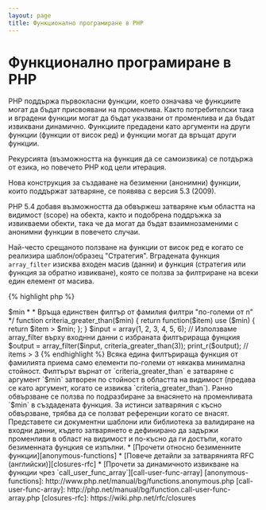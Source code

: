 ```yaml
---
layout: page
title: Функционално програмиране в PHP
---
```


# Функционално програмиране в PHP

PHP поддържа първокласни функции, което означава че функциите могат да бъдат присвоявани на променлива. Както потребителски
така и вградени функции могат да бъдат указвани от променлива и да бъдат извиквани динамично. Функциите предадени като аргументи
на други функции (функции от висок ред) и функции могат да връщат други функции.

Рекурсията (възможността на функция да се самоизвика) се потдържа от езика, но повечето PHP код цели итерация.

Нова конструкция за създаване на безименни (анонимни) функции, които поддържат затваряне, се появява с версия 5.3 (2009).

PHP 5.4 добавя възможността да обвържеш затваряне към областта на видимост (scope) на обекта, както и подобрена поддръжка за
извикваеми обекти, така че да могат да бъдат взаимнозаменими с анонимни функции в повечето случаи.

Най-често срещаното ползване на функции от висок ред е когато се реализира шаблон/образец "Стратегия". Вградената
функция `array_filter` изисква входен масив (данни) и функция (стратегия или функция за обратно извикване), която се
ползва за филтриране на всеки един елемент от масива.

{% highlight php %}
<?php
$input = array(1, 2, 3, 4, 5, 6);

// Създаваме нова безименна функция и я присвояваме на променлива
$filter_even = function($item) {
    return ($item % 2) == 0;
};

// Вградената функция array_filter приема данни и функция за филтриране
$output = array_filter($input, $filter_even);

// Самата функция не е нужно да бъде присвоена на променлива. Това също е валидно:
$output = array_filter($input, function($item) {
    return ($item % 2) == 0;
});

print_r($output);
{% endhighlight %}

Затварянето (closure) е анонимна функция, която има достъп до променливи вмъкнати от външена област на видимост (scope)
без да ползва каквито и да е глобални променливи. Теоретично, затварянето не функция с няколко затворени (т.е. фиксирани)
аргумента от средата когато е била дефинирана. Затварянията могат да заобиколят ограниченията на областа на видимост
по един чист начин.

В следващият пример, ние ще ползваме затваряния за да дефинираме функция, която връща единствена филтрираща функция за
`array_filter` от набор от филтриращи функции.

{% highlight php %}
<?php
/**
 * Създава безименна филтрираща функция приемаща елементи > $min
 *
 * Връща единствен филтър от фамилия филтри "по-големи от n"
 */
function criteria_greater_than($min)
{
    return function($item) use ($min) {
        return $item > $min;
    };
}

$input = array(1, 2, 3, 4, 5, 6);

// Използваме array_filter върху входнни данни с избраната филтърираща фунцкия
$output = array_filter($input, criteria_greater_than(3));

print_r($output); // items > 3
{% endhighlight %}

Всяка едина филтърираща функция от фамилията приема само елементи по-големи от някаква минимална стойност. Филтърът
върнат от `criteria_greater_than` е затваряне с аргумент `$min` затворен по стойност в областта на видимост (предава се като аргумент, когато се извиква `criteria_greater_than`).

Ранно обвързване се ползва по подразбиране за внасянето на променливата `$min` в създадената функция. За истинси затваряния 
с късно обвързване, трябва да се ползват референции когато се внасят. Представете си документни шаблони или библиотека за валидиране на входни данни,
където затварянето е дефинирано да задържи променливи в област на видимост и по-късно да ги достъпи, когато безименната фунцкия се изпълни.

* [Прочети относно безименните функции][anonymous-functions]
* [Повече детайли за затварянията RFC (английски)][closures-rfc]
* [Прочети за динамичното извикване на функции чрез `call_user_func_array`][call-user-func-array]

[anonymous-functions]: http://www.php.net/manual/bg/functions.anonymous.php
[call-user-func-array]: http://php.net/manual/bg/function.call-user-func-array.php
[closures-rfc]: https://wiki.php.net/rfc/closures
